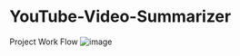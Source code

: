 # YouTube-Video-Summarizer
Project Work Flow
![image](https://github.com/user-attachments/assets/29fbf838-f425-4ecc-b485-f445ed59c005)
